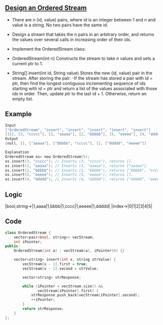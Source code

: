 ## [Design an Ordered Stream](https://leetcode.com/contest/weekly-contest-215/problems/design-an-ordered-stream/)
- There are n (id, value) pairs, where id is an integer between 1 and n and value is a string. No two pairs have the same id.
- Design a stream that takes the n pairs in an arbitrary order, and returns the values over several calls in increasing order of their ids.

- Implement the OrderedStream class:
- OrderedStream(int n) Constructs the stream to take n values and sets a current ptr to 1.
- String[] insert(int id, String value) Stores the new (id, value) pair in the stream. After storing the pair:
-If the stream has stored a pair with id = ptr, then find the longest contiguous incrementing sequence of ids starting with id = ptr and return a list of the values associated with those ids in order. Then, update ptr to the last id + 1.
Otherwise, return an empty list.

## Example
```c
Input
["OrderedStream", "insert", "insert", "insert", "insert", "insert"]
[[5], [3, "ccccc"], [1, "aaaaa"], [2, "bbbbb"], [5, "eeeee"], [4, "ddddd"]]
Output
[null, [], ["aaaaa"], ["bbbbb", "ccccc"], [], ["ddddd", "eeeee"]]

Explanation
OrderedStream os= new OrderedStream(5);
os.insert(3, "ccccc"); // Inserts (3, "ccccc"), returns [].
os.insert(1, "aaaaa"); // Inserts (1, "aaaaa"), returns ["aaaaa"].
os.insert(2, "bbbbb"); // Inserts (2, "bbbbb"), returns ["bbbbb", "ccccc"].
os.insert(5, "eeeee"); // Inserts (5, "eeeee"), returns [].
os.insert(4, "ddddd"); // Inserts (4, "ddddd"), returns ["ddddd", "eeeee"].
```

## Logic

|bool,string->|1,aaaa|1,bbbb|1,cccc|1,eeeee|1,ddddd|
|index->|0|1|2|3|4|5|

## Code
```c++
class OrderedStream {
    vector<pair<bool, string>> vecStream;
    int iPointer;
public:
    OrderedStream(int a) : vecStream(a), iPointer(0) {}

    vector<string> insert(int x, string strValue) {
        vecStream[x - 1].first = true;
        vecStream[x - 1].second = strValue;

        vector<string> strResponse;

        while (iPointer < vecStream.size() &&
               vecStream[iPointer].first) {
            strResponse.push_back(vecStream[iPointer].second);
            ++iPointer;
        }
        return strResponse;
    }
};
```
